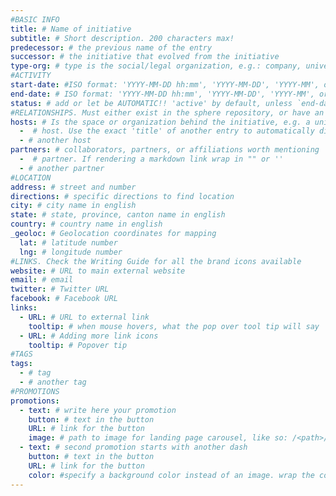 ```yaml
---
#BASIC INFO
title: # Name of initiative
subtitle: # Short description. 200 characters max!
predecessor: # the previous name of the entry
successor: # the initiative that evolved from the initiative
type-org: # type is the social/legal organization, e.g.: company, university, museum, community, local government, etc.
#ACTIVITY
start-date: #ISO format: 'YYYY-MM-DD hh:mm', 'YYYY-MM-DD', 'YYYY-MM', or 'YYYY'
end-date: # ISO format: 'YYYY-MM-DD hh:mm', 'YYYY-MM-DD', 'YYYY-MM', or 'YYYY'
status: # add or let be AUTOMATIC!! 'active' by default, unless `end-date` in the past then 'inactive', or unless `start-date` in future then 'planned'. Useful when it is neither 'active', 'inactive', or 'planned'
#RELATIONSHIPS. Must either exist in the sphere repository, or have an external link in markdown
hosts: # Is the space or organization behind the initiative, e.g. a university or a makerspace
  -  # host. Use the exact 'title' of another entry to automatically display as a linked item
  - # another host
partners: # collaborators, partners, or affiliations worth mentioning
  -  # partner. If rendering a markdown link wrap in "" or ''
  - # another partner
#LOCATION
address: # street and number
directions: # specific directions to find location
city: # city name in english
state: # state, province, canton name in english
country: # country name in english
_geoloc: # Geolocation coordinates for mapping
  lat: # latitude number
  lng: # longitude number
#LINKS. Check the Writing Guide for all the brand icons available
website: # URL to main external website
email: # email
twitter: # Twitter URL
facebook: # Facebook URL
links:
  - URL: # URL to external link
    tooltip: # when mouse hovers, what the pop over tool tip will say
  - URL: # Adding more link icons
    tooltip: # Popover tip
#TAGS
tags:
  - # tag
  - # another tag
#PROMOTIONS
promotions:
  - text: # write here your promotion
    button: # text in the button
    URL: # link for the button
    image: # path to image for landing page carousel, like so: /<path>/<to>/<your>/<folder>/<imagename.ext>
  - text: # second promotion starts with another dash
    button: # text in the button
    URL: # link for the button
    color: #specify a background color instead of an image. wrap the color in '', e.g. '#43BB7A'    
---
```

